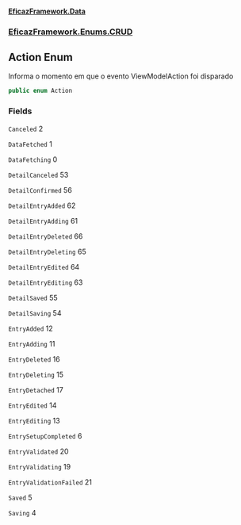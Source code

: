 #### [EficazFramework.Data](EficazFrameworkData.md 'EficazFramework Data')
### [EficazFramework.Enums.CRUD](EficazFrameworkData.md#EficazFramework.Enums.CRUD 'EficazFramework.Enums.CRUD')

## Action Enum

Informa o momento em que o evento ViewModelAction foi disparado

```csharp
public enum Action
```
### Fields

<a name='EficazFramework.Enums.CRUD.Action.Canceled'></a>

`Canceled` 2

<a name='EficazFramework.Enums.CRUD.Action.DataFetched'></a>

`DataFetched` 1

<a name='EficazFramework.Enums.CRUD.Action.DataFetching'></a>

`DataFetching` 0

<a name='EficazFramework.Enums.CRUD.Action.DetailCanceled'></a>

`DetailCanceled` 53

<a name='EficazFramework.Enums.CRUD.Action.DetailConfirmed'></a>

`DetailConfirmed` 56

<a name='EficazFramework.Enums.CRUD.Action.DetailEntryAdded'></a>

`DetailEntryAdded` 62

<a name='EficazFramework.Enums.CRUD.Action.DetailEntryAdding'></a>

`DetailEntryAdding` 61

<a name='EficazFramework.Enums.CRUD.Action.DetailEntryDeleted'></a>

`DetailEntryDeleted` 66

<a name='EficazFramework.Enums.CRUD.Action.DetailEntryDeleting'></a>

`DetailEntryDeleting` 65

<a name='EficazFramework.Enums.CRUD.Action.DetailEntryEdited'></a>

`DetailEntryEdited` 64

<a name='EficazFramework.Enums.CRUD.Action.DetailEntryEditing'></a>

`DetailEntryEditing` 63

<a name='EficazFramework.Enums.CRUD.Action.DetailSaved'></a>

`DetailSaved` 55

<a name='EficazFramework.Enums.CRUD.Action.DetailSaving'></a>

`DetailSaving` 54

<a name='EficazFramework.Enums.CRUD.Action.EntryAdded'></a>

`EntryAdded` 12

<a name='EficazFramework.Enums.CRUD.Action.EntryAdding'></a>

`EntryAdding` 11

<a name='EficazFramework.Enums.CRUD.Action.EntryDeleted'></a>

`EntryDeleted` 16

<a name='EficazFramework.Enums.CRUD.Action.EntryDeleting'></a>

`EntryDeleting` 15

<a name='EficazFramework.Enums.CRUD.Action.EntryDetached'></a>

`EntryDetached` 17

<a name='EficazFramework.Enums.CRUD.Action.EntryEdited'></a>

`EntryEdited` 14

<a name='EficazFramework.Enums.CRUD.Action.EntryEditing'></a>

`EntryEditing` 13

<a name='EficazFramework.Enums.CRUD.Action.EntrySetupCompleted'></a>

`EntrySetupCompleted` 6

<a name='EficazFramework.Enums.CRUD.Action.EntryValidated'></a>

`EntryValidated` 20

<a name='EficazFramework.Enums.CRUD.Action.EntryValidating'></a>

`EntryValidating` 19

<a name='EficazFramework.Enums.CRUD.Action.EntryValidationFailed'></a>

`EntryValidationFailed` 21

<a name='EficazFramework.Enums.CRUD.Action.Saved'></a>

`Saved` 5

<a name='EficazFramework.Enums.CRUD.Action.Saving'></a>

`Saving` 4